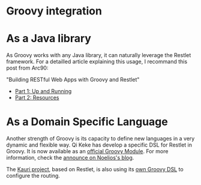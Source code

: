 Groovy integration
==================

As a Java library
=================

As Groovy works with any Java library, it can naturally leverage the
Restlet framework. For a detailled article explaining this usage, I
recommand this post from Arc90:

"Building RESTful Web Apps with Groovy and Restlet"

-   [Part 1: Up and
    Running](http://blog.arc90.com/2008/06/building_restful_web_apps_groovy_restlet_part_1.php)
-   [Part 2:
    Resources](http://blog.arc90.com/2008/06/building_restful_web_apps_groovy_restlet_part_2.php)

As a Domain Specific Language
=============================

Another strength of Groovy is its capacity to define new languages in a
very dynamic and flexible way. Qi Keke has develop a specific DSL for
Restlet in Groovy. It is now available as an [official Groovy
Module](http://docs.codehaus.org/display/GROOVY/GroovyRestlet).
For more information, check the [announce on Noelios's
blog](http://blog.noelios.com/2008/02/29/groovy-dsl-available-for-restlet/).

The [Kauri
project](http://kauriproject.org/),
based on Restlet, is also using its [own Groovy
DSL](http://kauriproject.org/wiki/g1/149-kauri/g1/155-kauri.html)
to configure the routing.

